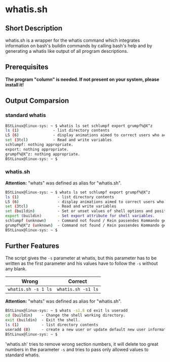 # whatis.sh #

## Short Description ##

whatis.sh is a wrapper for the whatis command which integrates information on bash's buildin commands by calling bash's help and by generating a whatis like output of all program descriptions.

## Prerequisites ##

**The program "column" is needed. If not present on your system, please install it!**

## Output Comparsion ##

### standard whatis ###
```bash
BStLinux@linux-sys: ~ $ whatis ls set schlumpf export grumpf%@X^z
ls (1)               - list directory contents
LS (6)               - display animations aimed to correct users who accident...
set (3tcl)           - Read and write variables
schlumpf: nothing appropriate.
export: nothing appropriate.
grumpf%@X^z: nothing appropriate.
BStLinux@linux-sys: ~ $ 
```

### whatis.sh ###
**Attention:** "whats" was defined as alias for "whatis.sh".

```bash
BStLinux@linux-sys: ~ $ whats ls set schlumpf export grumpf%@X^z
ls (1)                 - list directory contents
LS (6)                 - display animations aimed to correct users who acciden...
set (3tcl)             - Read and write variables
set (buildin)          - Set or unset values of shell options and positional parameters.
export (buildin)       - Set export attribute for shell variables.
schlumpf (unknown)     - Command not found / Kein passendes Kommando gefunden
grumpf%@X^z (unknown)  - Command not found / Kein passendes Kommando gefunden
BStLinux@linux-sys: ~ $
```

## Further Features ##

The script gives the `-s` parameter at whatis, but this parameter has to be written as the first parameter and his values have to follow the `-s` without any blank.

| Wrong               | Correct            |
| ------------------- | ------------------ |
| `whatis.sh -s 1 ls` | `whatis.sh -s1 ls` |

**Attention:** "whats" was defined as alias for "whatis.sh".

```bash
BStLinux@linux-sys: ~ $ whats -s1,8 cd exit ls useradd
cd (buildin)    - Change the shell working directory.
exit (buildin)  - Exit the shell.
ls (1)          - list directory contents
useradd (8)     - create a new user or update default new user information
BStLinux@linux-sys: ~ $ 
```

'whatis.sh' tries to remove wrong section numbers, it will delete too great numbers in the parameter `-s` and tries to pass only allowed values to standard whatis.  

